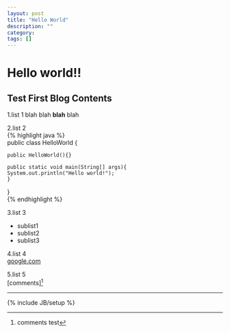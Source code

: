 ```yaml
---
layout: post
title: "Hello World"
description: ""
category: 
tags: []
---
```

Hello world!!
=============
Test First Blog Contents
------------------------

1.list 1
  blah blah **blah** blah

2.list 2  
{% highlight java %}  
public class HelloWorld {

    public HelloWorld(){}

    public static void main(String[] args){
	System.out.println("Hello world!");
    }
}  
{% endhighlight %}

3.list 3
  * sublist1
  * sublist2
  * sublist3

4.list 4  
  [google.com](http://www.google.com)

5.list 5  
  [comments][^cmt]  
***  
[^cmt]:comments test

{% include JB/setup %}
